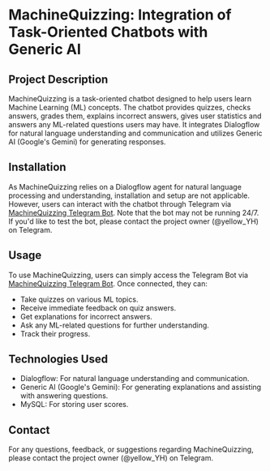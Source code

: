 # MachineQuizzing: Integration of Task-Oriented Chatbots with Generic AI

## Project Description

MachineQuizzing is a task-oriented chatbot designed to help users learn Machine Learning (ML) concepts. The chatbot provides quizzes, checks answers, grades them, explains incorrect answers, gives user statistics and answers any ML-related questions users may have. It integrates Dialogflow for natural language understanding and communication and utilizes Generic AI (Google's Gemini) for generating responses.

## Installation

As MachineQuizzing relies on a Dialogflow agent for natural language processing and understanding, installation and setup are not applicable. However, users can interact with the chatbot through Telegram via [MachineQuizzing Telegram Bot](https://t.me/MachineQuizzingBot). Note that the bot may not be running 24/7. If you'd like to test the bot, please contact the project owner (@yellow_YH) on Telegram.

## Usage

To use MachineQuizzing, users can simply access the Telegram Bot via [MachineQuizzing Telegram Bot](https://t.me/MachineQuizzingBot). Once connected, they can:

- Take quizzes on various ML topics.
- Receive immediate feedback on quiz answers.
- Get explanations for incorrect answers.
- Ask any ML-related questions for further understanding.
- Track their progress.

## Technologies Used

- Dialogflow: For natural language understanding and communication.
- Generic AI (Google's Gemini): For generating explanations and assisting with answering questions.
- MySQL: For storing user scores.

## Contact

For any questions, feedback, or suggestions regarding MachineQuizzing, please contact the project owner (@yellow_YH) on Telegram.
